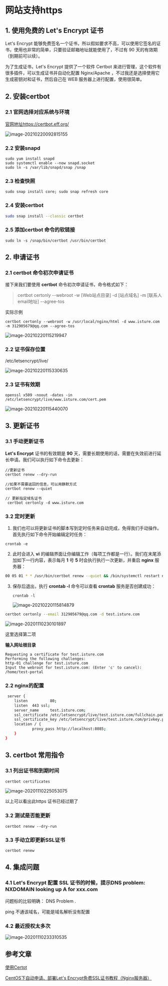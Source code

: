 # 网站支持https

## 1. 使用免费的 Let's Encrypt 证书

Let's Encrypt 能够免费签名一个证书，所以假如要求不高，可以使用它签名的证书，使用也非常的简单，只要验证邮箱地址就能使用了，不过有 90 天的有效期（到期前可以续）。

为了生成证书，Let's Encrypt 提供了一个软件 Certbot 来进行管理，这个软件有很多插件，可以生成证书并自动化配置 Nginx/Apache ，不过我还是选择使用它生成密钥对和证书，然后自己在 WEB 服务器上进行配置，使用很简单。

## 2. 安装certbot

### 2.1 官网选择对应系统与环境

[官网地址https://certbot.eff.org/](https://certbot.eff.org/)

![image-20210220092815155](https://abelsun-1256449468.cos.ap-beijing.myqcloud.com/image/image-20210220092815155.png)

### 2.2 安装snapd

```
sudo yum install snapd
sudo systemctl enable --now snapd.socket
sudo ln -s /var/lib/snapd/snap /snap
```

### 2.3 检查快照

```
sudo snap install core; sudo snap refresh core
```

### 2.4 安装certbot

```sh
sudo snap install --classic certbot
```

### 2.5 添加certbot 命令的软链接

```
sudo ln -s /snap/bin/certbot /usr/bin/certbot
```

## 2. 申请证书

### 2.1 **certbot** 命令初次申请证书

接下来我们要使用 **certbot** 命令初次申请证书，命令格式如下：

>certbot certonly --webroot -w [Web站点目录] -d [站点域名] -m [联系人email地址] --agree-tos

实际示例

```
certbot certonly --webroot -w /usr/local/nginx/html -d www.isture.com -m 312905679@qq.com --agree-tos
```

![image-20210220115219947](https://abelsun-1256449468.cos.ap-beijing.myqcloud.com/image/image-20210220115219947.png)

### 2.2 证书保存位置

/etc/letsencrypt/live/

![image-20210220115330635](https://abelsun-1256449468.cos.ap-beijing.myqcloud.com/image/image-20210220115330635.png)

### 2.3 证书有效期

```
openssl x509 -noout -dates -in /etc/letsencrypt/live/www.isture.com/cert.pem
```

![image-20210220115440070](https://abelsun-1256449468.cos.ap-beijing.myqcloud.com/image/image-20210220115440070.png)

## 3. 更新证书

### 3.1 手动更新证书

**Let's Encrypt** 证书的有效期是 **90** 天，需要长期使用的话，需要在失效前进行延长申请。我们可以执行如下命令去更新：

```
//更新证书
certbot renew --dry-run
 
//如果不需要返回的信息，可以用静默方式
certbot renew --quiet

// 更新指定域名证书
 certbot certonly -d www.isture.com
```

### 3.2 定时更新

1. 我们也可以将更新证书的脚本写到定时任务来自动完成，免得我们手动操作。首先执行如下命令开始编辑定时任务：

```
crontab -e
```

2. 此时会进入 **vi** 的编辑界面让你编辑工作（每项工作都是一行）。我们在末尾添加如下一行内容，表示每月 **1** 号 **5** 时会执行执行一次更新，并重启 **nginx** 服务器：

```sh
00 05 01 * * /usr/bin/certbot renew --quiet && /bin/systemctl restart nginx
```

3. 保存后退出，执行 **crontab -l** 命令可以查看 **crontab** 服务是否创建成功：

   ```
   crontab -l
   ```

   ![image-20210220115814879](https://abelsun-1256449468.cos.ap-beijing.myqcloud.com/image/image-20210220115814879.png)



```bash
certbot certonly --email 312905679@qq.com -d test.isture.com 
```

![image-20201110230101897](https://abelsun-1256449468.cos.ap-beijing.myqcloud.com/image/image-20201110230101897.png)



这里选择第二项

**输入网址根目录**

```
Requesting a certificate for test.isture.com
Performing the following challenges:
http-01 challenge for test.isture.com
Input the webroot for test.isture.com: (Enter 'c' to cancel): /home/test-portal

```



### 2.2 nginx的配置

```sh
 server {
    listen          80;
    listen  443 ssl;
    server_name     test.isture.com;
    ssl_certificate /etc/letsencrypt/live/test.isture.com/fullchain.pem;
    ssl_certificate_key /etc/letsencrypt/live/test.isture.com/privkey.pem;
    location / {
            proxy_pass http://localhost:8085;
    }
}
```
## 3. certbot 常用指令

### 3.1 列出证书和到期时间

```sh
certbot certificates
```

![image-20201110225053075](https://abelsun-1256449468.cos.ap-beijing.myqcloud.com/image/image-20201110225053075.png)

以上可以看出此https 证书已经过期了

### 3.2 测试是否能更新

```
certbot renew --dry-run
```

### 3.3 手动立即更新SSL证书

```
certbot renew 
```

## 4. 集成问题

### 4.1 Let's Encrypt 配置 SSL 证书的时候，提示DNS problem: NXDOMAIN looking up A for xxx.com

问题标的比较明确： DNS Problem .

ping 不通该域名，可能是域名解析没有配置

### 4.2 最近授权太多次

![image-20201110233310535](https://abelsun-1256449468.cos.ap-beijing.myqcloud.com/image/image-20201110233310535.png)

## 参考文章

[使用Certot](https://learnku.com/laravel/t/2525/using-certbot-lets-encrypt-small-step-run-towards-https)

[CentOS下自动申请、部署Let's Encrypt免费SSL证书教程（Nginx服务器）](https://www.hangge.com/blog/cache/detail_3054.html)
